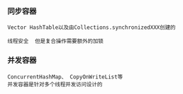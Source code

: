 ### 同步容器
    Vector HashTable以及由Collections.synchronizedXXX创建的
    
    线程安全  但是复合操作需要额外的加锁
    
### 并发容器
    ConcurrentHashMap、 CopyOnWriteList等
    并发容器是针对多个线程并发访问设计的